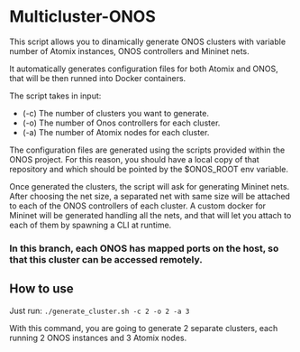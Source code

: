 # Multicluster-ONOS
This script allows you to dinamically generate ONOS clusters with variable number of Atomix instances, ONOS controllers and Mininet nets.

It automatically generates configuration files for both Atomix and ONOS, that will be then runned into Docker containers.

The script takes in input:
- (-c) The number of clusters you want to generate.
- (-o) The number of Onos controllers for each cluster.
- (-a) The number of Atomix nodes for each cluster.

The configuration files are generated using the scripts provided within the ONOS project.
For this reason, you should have a local copy of that repository and which should be pointed by the $ONOS_ROOT env variable.

Once generated the clusters, the script will ask for generating Mininet nets.
After choosing the net size, a separated net with same size will be attached to each of the ONOS controllers of each cluster.
A custom docker for Mininet will be generated handling all the nets, and that will let you attach to each of them by spawning a CLI at runtime.


### In this branch, each ONOS has mapped ports on the host, so that this cluster can be accessed remotely.


## How to use
Just run: `./generate_cluster.sh -c 2 -o 2 -a 3`

With this command, you are going to generate 2 separate clusters, each running 2 ONOS instances and 3 Atomix nodes.
